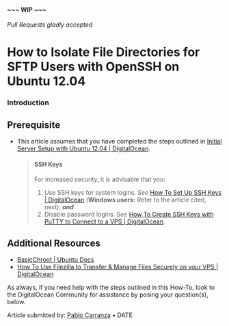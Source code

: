 #### ~~~ WIP ~~~

_Pull Requests gladly accepted_

# How to Isolate File Directories for SFTP Users with OpenSSH on Ubuntu 12.04

### Introduction

## Prerequisite

- This article assumes that you have completed the steps outlined in [Initial Server Setup with Ubuntu 12.04 | DigitalOcean](https://www.digitalocean.com/community/articles/initial-server-setup-with-ubuntu-12-04).

  > #### SSH Keys
  >
  > For increased security, it is advisable that you:
  >
  > 1.  Use SSH keys for system logins. _See_ [How To Set Up SSH Keys | DigitalOcean](https://www.digitalocean.com/community/articles/how-to-use-ssh-keys-with-digitalocean-droplets) (**Windows users:** Refer to the article cited, next); **_and_**
  > 2.  Disable password logins. _See_ [How To Create SSH Keys with PuTTY to Connect to a VPS | DigitalOcean](https://www.digitalocean.com/community/articles/how-to-create-ssh-keys-with-putty-to-connect-to-a-vps).

## Additional Resources

- [BasicChroot | Ubuntu Docs](https://help.ubuntu.com/community/BasicChroot)
- [How To Use Filezilla to Transfer & Manage Files Securely on your VPS | DigitalOcean](https://www.digitalocean.com/community/articles/how-to-use-filezilla-to-transfer-and-manage-files-securely-on-your-vps)

As always, if you need help with the steps outlined in this How-To, look to the DigitalOcean Community for assistance by posing your question(s), below.

Article submitted by: [Pablo Carranza](https://plus.google.com/107285164064863645881?rel=author) • DATE
